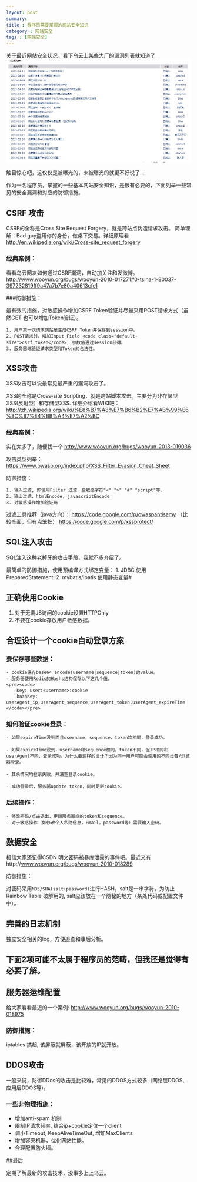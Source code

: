```yaml
---
layout: post
summary: 
title : 程序员需要掌握的网站安全知识
category : 网站安全
tags : [网站安全]
---
```


关于最近网站安全状况，看下乌云上某些大厂的漏洞列表就知道了.
<img src="/images/defeat_list.jpg"> 

触目惊心吧，这仅仅是被曝光的，未被曝光的就更不好说了...

作为一名程序员，掌握的一些基本网站安全知识，是很有必要的，下面列举一些常见的安全漏洞和对应的防御措施。

## CSRF 攻击

CSRF的全称是Cross Site Request Forgery，就是跨站点伪造请求攻击。
简单理解：Bad guy盗用你的身份，做桌下交易。详细原理看 http://en.wikipedia.org/wiki/Cross-site_request_forgery

### 经典案例：

看看乌云网友如何通过CSRF漏洞，自动加关注和发微博。
http://www.wooyun.org/bugs/wooyun-2010-017271#0-tsina-1-80037-397232819ff9a47a7b7e80a40613cfe1


###防御措施：

最有效的措施，对敏感操作增加CSRF Token验证并尽量采用POST请求方式（虽然GET 也可以增加Token验证）。

	1. 用户第一次请求网站是生成CSRF Token并保存到session中。
	2. POST请求时，增加Input Field <code class="default-size">csrf_token</code>, 参数值通过session获得。
	3. 服务器端验证请求类型和Token的合法性。


## XSS攻击

XSS攻击可以说最常见最严重的漏洞攻击了。

XSS的全称是Cross-site Scripting，就是跨站脚本攻击。主要分为非存储型XSS(反射型）和存储型XSS.
详细介绍看WIKI吧： http://zh.wikipedia.org/wiki/%E8%B7%A8%E7%B6%B2%E7%AB%99%E6%8C%87%E4%BB%A4%E7%A2%BC

### 经典案例：
实在太多了，随便找一个
http://www.wooyun.org/bugs/wooyun-2013-019036

攻击类型列举：
https://www.owasp.org/index.php/XSS_Filter_Evasion_Cheat_Sheet

防御措施：

	1. 输入过滤, 即使用Filter 过滤一些敏感字符"<" ">" "#" "script"等. 
	2. 输出过滤，htmlEncode, javascriptEncode
	3. 对敏感操作增加验证码

过滤工具推荐（java方向）：
https://code.google.com/p/owaspantisamy  （比较全面，但有点笨拙）
https://code.google.com/p/xssprotect/ 

## SQL注入攻击

SQL注入这种老掉牙的攻击手段，我就不多介绍了。

最简单的防御措施，使用预编译方式绑定变量：
	1. JDBC 使用PreparedStatement.
	2. mybatis/ibatis 使用静态变量#


## 正确使用Cookie

 1. 对于无需JS访问的cookie设置HTTPOnly
 2. 不要在cookie存放用户敏感数据。

## 合理设计一个cookie自动登录方案

### 要保存哪些数据：

	- cookie保存base64 encode(username|sequence|token)的value。
	- 服务器使用Redis的Hashs结构保存以下这几个值。
	<pre><code>
		Key: user:<username>:cookie
		hashKey: userAgent_ip,userAgent_sequence,userAgent_token,userAgent_expireTime	
	</code></pre>

### 如何验证cookie登录：

	- 如果expireTime没到而且username，sequence，token均相同，登录成功。

	- 如果expireTime没到，username和sequence相同，token不同，但IP相同和userAgent不同，登录成功。为什么要这样的设计？因为同一用户可能会使用的不同设备/浏览器登录。

	- 其余情况均登录失败，并清空登录cookie。

	- 成功登录后，服务器update token，同时更新cookie。

### 后续操作：
	- 修改密码/点击退出，更新服务器端的token和sequence。
	- 对于敏感操作（如修改个人私隐信息，Email，password等）需要输入密码。

## 数据安全

相信大家还记得CSDN 明文密码被暴库泄露的事件吧。最近又有http://www.wooyun.org/bugs/wooyun-2010-018289

防御措施：

对密码采用<code class="default-size">MD5/SHA(salt+password)</code>进行HASH，salt是一串字符，为防止Rainbow Table 破解用的, salt应该放在一个隐秘的地方（某处代码或配置文件中）。


## 完善的日志机制

独立安全相关的log，方便追查和事后分析。

## 下面2项可能不太属于程序员的范畴，但我还是觉得有必要了解。

## 服务器运维配置

给大家看看最近的一个案例:
http://www.wooyun.org/bugs/wooyun-2010-018975

### 防御措施：

iptables 搞起, 该屏蔽就屏蔽，该开放的IP就开放。

## DDOS攻击

一般来说，防御DDos的攻击是比较难，常见的DDOS方式较多（网络层DDOS、应用层DDOS等)。

### 一些非物理措施：

- 增加anti-spam 机制
- 限制IP请求频率, 结合ip+cookie定位一个client 
- 调小Timeout, KeepAliveTimeOut, 增加MaxClients 
- 增加容灾机器，优化网站性能。
- 合理配置防火墙。


##最后

定期了解最新的攻击技术，没事多上上乌云。
